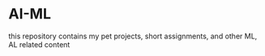 # AI-ML
this repository contains my pet projects, short assignments, and other ML, AL related content 

